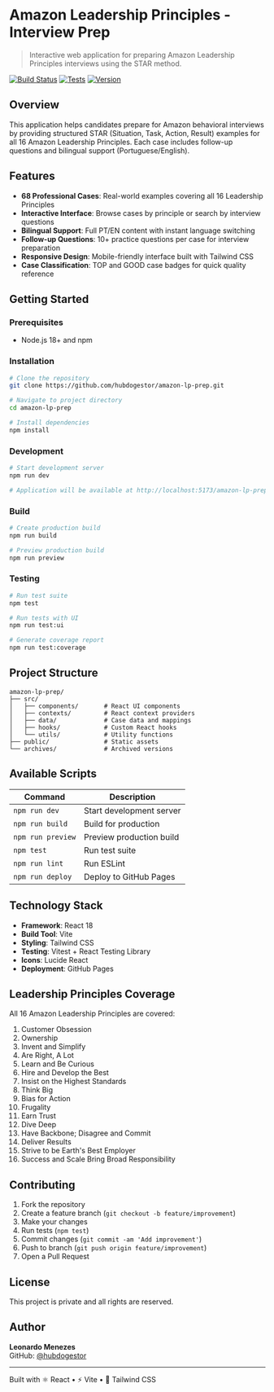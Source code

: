 # Amazon Leadership Principles - Interview Prep

> Interactive web application for preparing Amazon Leadership Principles interviews using the STAR method.

[![Build Status](https://img.shields.io/badge/build-passing-brightgreen)](https://github.com/hubdogestor/amazon-lp-prep)
[![Tests](https://img.shields.io/badge/tests-passing-brightgreen)](https://github.com/hubdogestor/amazon-lp-prep)
[![Version](https://img.shields.io/badge/version-3.1.0-blue)](https://github.com/hubdogestor/amazon-lp-prep)

## Overview

This application helps candidates prepare for Amazon behavioral interviews by providing structured STAR (Situation, Task, Action, Result) examples for all 16 Amazon Leadership Principles. Each case includes follow-up questions and bilingual support (Portuguese/English).

## Features

- **68 Professional Cases**: Real-world examples covering all 16 Leadership Principles
- **Interactive Interface**: Browse cases by principle or search by interview questions
- **Bilingual Support**: Full PT/EN content with instant language switching
- **Follow-up Questions**: 10+ practice questions per case for interview preparation
- **Responsive Design**: Mobile-friendly interface built with Tailwind CSS
- **Case Classification**: TOP and GOOD case badges for quick quality reference

## Getting Started

### Prerequisites

- Node.js 18+ and npm

### Installation

```bash
# Clone the repository
git clone https://github.com/hubdogestor/amazon-lp-prep.git

# Navigate to project directory
cd amazon-lp-prep

# Install dependencies
npm install
```

### Development

```bash
# Start development server
npm run dev

# Application will be available at http://localhost:5173/amazon-lp-prep/
```

### Build

```bash
# Create production build
npm run build

# Preview production build
npm run preview
```

### Testing

```bash
# Run test suite
npm test

# Run tests with UI
npm run test:ui

# Generate coverage report
npm run test:coverage
```

## Project Structure

```
amazon-lp-prep/
├── src/
│   ├── components/       # React UI components
│   ├── contexts/         # React context providers
│   ├── data/             # Case data and mappings
│   ├── hooks/            # Custom React hooks
│   └── utils/            # Utility functions
├── public/               # Static assets
└── archives/             # Archived versions
```

## Available Scripts

| Command | Description |
|---------|-------------|
| `npm run dev` | Start development server |
| `npm run build` | Build for production |
| `npm run preview` | Preview production build |
| `npm test` | Run test suite |
| `npm run lint` | Run ESLint |
| `npm run deploy` | Deploy to GitHub Pages |

## Technology Stack

- **Framework**: React 18
- **Build Tool**: Vite
- **Styling**: Tailwind CSS
- **Testing**: Vitest + React Testing Library
- **Icons**: Lucide React
- **Deployment**: GitHub Pages

## Leadership Principles Coverage

All 16 Amazon Leadership Principles are covered:

1. Customer Obsession
2. Ownership
3. Invent and Simplify
4. Are Right, A Lot
5. Learn and Be Curious
6. Hire and Develop the Best
7. Insist on the Highest Standards
8. Think Big
9. Bias for Action
10. Frugality
11. Earn Trust
12. Dive Deep
13. Have Backbone; Disagree and Commit
14. Deliver Results
15. Strive to be Earth's Best Employer
16. Success and Scale Bring Broad Responsibility

## Contributing

1. Fork the repository
2. Create a feature branch (`git checkout -b feature/improvement`)
3. Make your changes
4. Run tests (`npm test`)
5. Commit changes (`git commit -am 'Add improvement'`)
6. Push to branch (`git push origin feature/improvement`)
7. Open a Pull Request

## License

This project is private and all rights are reserved.

## Author

**Leonardo Menezes**  
GitHub: [@hubdogestor](https://github.com/hubdogestor)

---

Built with ⚛️ React • ⚡ Vite • 🎨 Tailwind CSS
